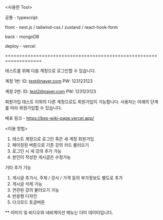 <사용한 Tool>

공통 - typescript

front - next.js / tailwind-css / zustand / react-hook-form 

back - mongoDB 

deploy - vercel

===================================================================

테스트를 위해 다음 계정으로 로그인할 수 있습니다.

계정 1번:
  ID: test@naver.com
  PW: 123123123

계정 2번:
  ID: test2@naver.com
  PW: 123123123

회원가입
테스트 이외의 다른 계정으로도 회원가입이 가능합니다. 사용자는 아래의 단계를 따라 회원가입할 수 있습니다.


배포 링크 - https://bes-wiki-page.vercel.app/

<이용 방법>
1. 테스트 계정으로 로그인 혹은 새 계정 회원가입
2. 페이징된 버튼으로 기존 강의 카드 불러오기 
3. 로그인 시 새 강의 추가 가능
4. 본인이 작성한 게시글은 수정가능


기타 추가 기능
1. 게시글 추가시, 주제 / 강사 / 가격 등의 부가정보도 별도로 추가
2. 게시글 삭제 가능
3. 연관된 강의 불러오기 가능
4. 반응형 디자인
5. 다크모드 토글버튼

** 이미지 및 비디오와 네비게이션 메뉴는 더미 데이터입니다.
